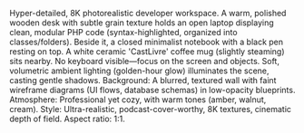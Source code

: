 Hyper-detailed, 8K photorealistic developer workspace. A warm, polished wooden desk with subtle grain texture holds an open laptop displaying clean, modular PHP code (syntax-highlighted, organized into classes/folders). Beside it, a closed minimalist notebook with a black pen resting on top. A white ceramic 'CastLivre' coffee mug (slightly steaming) sits nearby. No keyboard visible—focus on the screen and objects. Soft, volumetric ambient lighting (golden-hour glow) illuminates the scene, casting gentle shadows.
Background: A blurred, textured wall with faint wireframe diagrams (UI flows, database schemas) in low-opacity blueprints. Atmosphere: Professional yet cozy, with warm tones (amber, walnut, cream). Style: Ultra-realistic, podcast-cover-worthy, 8K textures, cinematic depth of field. Aspect ratio: 1:1.